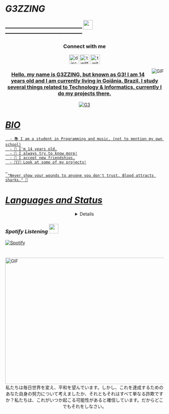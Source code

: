 #                                                                    *G3ZZING*

 ━━━━━━━━━━━━━━━━━━━━━━━━━━━━━ <img src="https://media.discordapp.net/attachments/793453573534122074/793836685347651584/Japa.gif" height="30px" width="30px"/> ━━━━━━━━━━━━━━━━━━━━━━━━━━━━━
 

<h3 align="center">Connect with me</h3>
<p align="center">
<a href="/" target="blank"><img align="center" src="https://simpleicons.org/icons/discord.svg" alt="discord" height="30" width="30"/></a>
<a href="https://twitter.com/@not" target="blank"><img align="center" src="https://simpleicons.org/icons/twitter.svg" alt="twitter" height="30" width="30"/></a>
<a href="https://twitch.tv/yg3zzing" target="blank"><img align="center" src="https://simpleicons.org/icons/twitch.svg" alt="twitch" height="30" width="30"/></a>
</p>

<a href="https://youtu.be/dQw4w9WgXcQ?t=43" target="blank"><img align="right" alt="GIF" src="https://cdn.discordapp.com/attachments/793453573534122074/796747098736820305/fbe97876-7116-4a4a-bd19-67d502e2b2d6.png" />

<h3 align="center">Hello, my name is G3ZZING, but known as G3!  I am 14 years old and I am currently living in Goiânia, Brazil. I study several things related to Technology & Informatics, currently I do my projects there.</h3>

<p align="center"> <img src="https://komarev.com/ghpvc/?username=G3ZZING&color=000001" alt="G3" /> </p>

#                                                                    *BIO*

      - 📚 I am a student in Programming and music, (not to mention my own school)
      - 🌳 I'm 14 years old.
      - 🧪 I always try to know more!
      - 📁 I accept new friendships.
      - 👨🏻‍💻 Look at some of my projects!

     
     "Never show your wounds to anyone you don't trust. Blood attracts sharks." 💭


#                                                                    *Languages and Status*

 <details style='text-align: center;' align='center'>
  <summary> Click Here! </summary>
  <p style="text-align: center;"align="center">============================================================</p>
  <p style="text-align: center;"align="center"><p style="text-align: center;"align="center"><a href="https://github.com/G3ZZING"><img align="center" src="https://github-readme-stats.vercel.app/api?username=G3ZZING&show_icons=true&include_all_commits=true&show_icons=true&theme=tokyonight" alt="G3ZZING stats" /></a></p>
  <p style="text-align: center;"align="center"><a href="https://github.com/G3ZZING?tab=repositories"><img align="center" src="https://github-readme-stats.vercel.app/api/top-langs/?username=G3ZZING&layout=compact&show_icons=true&theme=tokyonight" /></a></p>
  <p style="text-align: center;"align="center">============================================================</p>
</details>

### *Spotify Listening <img src="https://cdn.discordapp.com/attachments/708003453351231560/792778317694107678/joao_musica.gif" height="30px" width="30px"/>*
[![Spotify](https://now-playing-codestackr.vercel.app/api/spotify-playing)](https://open.spotify.com/user/G3ZZING)

#

# 

<img align="right" alt="GIF" height="400" width="800" src="https://i.imgur.com/gNWoMBT.gif" />
  <br>
  <p align="center"> 私たちは毎日世界を変え、平和を望んでいます。しかし、これを達成するためのあなた自身の努力について考えましたか、それともそれはすべて単なる詐欺ですか？私たちは、これがいつか起こる可能性があると確信しています。だからどこでもそれをしなさい。
</p>
  
  
 




